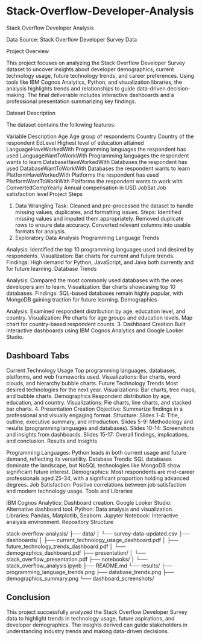 # Stack-Overflow-Developer-Analysis
Stack Overflow Developer Analysis

Data Source: Stack Overflow Developer Survey Data

Project Overview

This project focuses on analyzing the Stack Overflow Developer Survey dataset to uncover insights about developer demographics, current technology usage, future technology trends, and career preferences. Using tools like IBM Cognos Analytics, Python, and visualization libraries, the analysis highlights trends and relationships to guide data-driven decision-making. The final deliverable includes interactive dashboards and a professional presentation summarizing key findings.

Dataset Description

The dataset contains the following features:

Variable	Description
Age	Age group of respondents
Country	Country of the respondent
EdLevel	Highest level of education attained
LanguageHaveWorkedWith	Programming languages the respondent has used
LanguageWantToWorkWith	Programming languages the respondent wants to learn
DatabaseHaveWorkedWith	Databases the respondent has used
DatabaseWantToWorkWith	Databases the respondent wants to learn
PlatformHaveWorkedWith	Platforms the respondent has used
PlatformWantToWorkWith	Platforms the respondent wants to work with
ConvertedCompYearly	Annual compensation in USD
JobSat	Job satisfaction level
Project Steps

1. Data Wrangling
Task: Cleaned and pre-processed the dataset to handle missing values, duplicates, and formatting issues.
Steps:
Identified missing values and imputed them appropriately.
Removed duplicate rows to ensure data accuracy.
Converted relevant columns into usable formats for analysis.
2. Exploratory Data Analysis
Programming Language Trends

Analysis: Identified the top 10 programming languages used and desired by respondents.
Visualization:
Bar charts for current and future trends.
Findings: High demand for Python, JavaScript, and Java both currently and for future learning.
Database Trends

Analysis: Compared the most commonly used databases with the ones developers aim to learn.
Visualization:
Bar charts showcasing top 10 databases.
Findings: SQL-based databases remain highly popular, with MongoDB gaining traction for future learning.
Demographics

Analysis: Examined respondent distribution by age, education level, and country.
Visualization:
Pie charts for age groups and education levels.
Map chart for country-based respondent counts.
3. Dashboard Creation
Built interactive dashboards using IBM Cognos Analytics and Google Looker Studio.

## Dashboard Tabs

Current Technology Usage
Top programming languages, databases, platforms, and web frameworks used.
Visualizations: Bar charts, word clouds, and hierarchy bubble charts.
Future Technology Trends
Most desired technologies for the next year.
Visualizations: Bar charts, tree maps, and bubble charts.
Demographics
Respondent distribution by age, education, and country.
Visualizations: Pie charts, line charts, and stacked bar charts.
4. Presentation Creation
Objective: Summarize findings in a professional and visually engaging format.
Structure:
Slides 1-4: Title, outline, executive summary, and introduction.
Slides 5-9: Methodology and results (programming languages and databases).
Slides 10-14: Screenshots and insights from dashboards.
Slides 15-17: Overall findings, implications, and conclusion.
Results and Insights

Programming Languages: Python leads in both current usage and future demand, reflecting its versatility.
Database Trends: SQL databases dominate the landscape, but NoSQL technologies like MongoDB show significant future interest.
Demographics: Most respondents are mid-career professionals aged 25-34, with a significant proportion holding advanced degrees.
Job Satisfaction: Positive correlations between job satisfaction and modern technology usage.
Tools and Libraries

IBM Cognos Analytics: Dashboard creation.
Google Looker Studio: Alternative dashboard tool.
Python: Data analysis and visualization.
Libraries: Pandas, Matplotlib, Seaborn.
Jupyter Notebook: Interactive analysis environment.
Repository Structure

stack-overflow-analysis/
├── data/
│   └── survey-data-updated.csv
├── dashboards/
│   ├── current_technology_usage_dashboard.pdf
│   ├── future_technology_trends_dashboard.pdf
│   └── demographics_dashboard.pdf
├── presentation/
│   └── stack_overflow_presentation.pdf
├── notebooks/
│   └── stack_overflow_analysis.ipynb
├── README.md
└── results/
    ├── programming_language_trends.png
    ├── database_trends.png
    ├── demographics_summary.png
    └── dashboard_screenshots/
## Conclusion

This project successfully analyzed the Stack Overflow Developer Survey data to highlight trends in technology usage, future aspirations, and developer demographics. The insights derived can guide stakeholders in understanding industry trends and making data-driven decisions.


